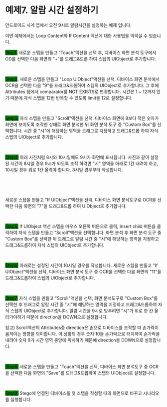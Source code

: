 # 예제7. 알람 시간 설정하기

안드로이드 시계 앱에서 오전 9시로 알람시간을 설정하는 예제 입니다.

이번 예제에서는 Loop Content와 If Content 액션에 대한 사용법을 익히실 수 있습니다.



<mark style="background-color:green;">Step1.</mark> 새로운 스텝을 만들고 "Touch"액션을 선택 후, 디바이스 화면 분석 도구에서 OD를 선택한 다음 화면의 "+"를 드래그&드롭 하여 스텝의 UIObject로 추가합니다.&#x20;

<figure><img src="../.gitbook/assets/스크린샷 2022-09-23 오후 12.33.13 (1).png" alt=""><figcaption></figcaption></figure>

<mark style="background-color:green;">Step2</mark>. 새로운 스텝을 만들고 "Loop UIObject"액션을 선택, 디바이스 화면 분석에서  OCR을 선택한 다음 "9"를 드래그&드롭하여 스텝의 UIObject로 추가합니다.  그 후에 Attributes 탭에서 comparator를 NOT EXISTS로 변경합니다. 시간은 1 \~ 12까지 있기 때문에 자식 스텝을 12번 반복할 수 있도록 limit을 12로 설정합니다.

<figure><img src="../.gitbook/assets/스크린샷 2022-09-23 오후 12.54.01 (2).png" alt=""><figcaption></figcaption></figure>

<mark style="background-color:green;">Step3.</mark> 자식 스텝을 만들고 "Scroll"액션을 선택, 디바이스 화면에 9보다 작은 숫자가 화면에 보이도록 조작한 상태로 화면 분석한 뒤 화면 분석 도구 중 "Custom Box"를 선택합니다. 시간 중 "시"에 해당하는 영역을 드래그로 지정하고 드래그&드롭 하여 자식 스텝의 UIObject로 추가합니다.

<figure><img src="../.gitbook/assets/스크린샷 2022-09-23 오후 2.10.46 (1).png" alt=""><figcaption></figcaption></figure>

<mark style="background-color:green;">Step4.</mark> 아래 사진처럼 8시와 10시일때도 9시가 화면에 표시됩니다. 사진과 같이 설정된 시간이 8시일 경우 9시가 되도록 조작 하려면 "시" 영역을 아래로 1칸 내려야 하고, 10시일 경우 위로 1칸 올려야 합니다. 8시일 경우부터 작성합니다.&#x20;

<div>

<figure><img src="../.gitbook/assets/스크린샷 2022-09-23 오후 2.22.27.png" alt=""><figcaption></figcaption></figure>

 

<figure><img src="../.gitbook/assets/스크린샷 2022-09-23 오후 2.22.45.png" alt=""><figcaption></figcaption></figure>

</div>

새로운 스텝을 만들고 "If UIObject"액션을 선택, 디바이스 화면 분석도구로 OCR을 선택한 다음 화면의 "7"을 드래그&드롭 하여 UIObject로 추가합니다.&#x20;

<figure><img src="../.gitbook/assets/스크린샷 2022-09-23 오후 2.29.59.png" alt=""><figcaption></figcaption></figure>

<mark style="background-color:green;">Step5.</mark> If UIObject 액션 스텝을 마우스 오른쪽 버튼으로 클릭, Insert child 버튼을 클릭하여 자식 스텝을 만들고 "Scroll"액션을 선택합니다. 화면 분석 후 화면 분석 도구 중 "Custom Box"를 선택한 뒤 드래그로 알람 시간 중 "시"에 해당하는 영역을 지정하고 드래그&드롭하여 자식 스텝의 UIObject로 추가합니다.

<figure><img src="../.gitbook/assets/스크린샷 2022-09-23 오후 2.33.31.png" alt=""><figcaption></figcaption></figure>

<mark style="background-color:green;">Step6.</mark> 아래로는 설정된 시간이 10시일 경우를 작성합니다. 새로운 스텝을 만들고 "If UIObject"액션을 선택, 디바이스 화면 분석 도구 중 OCR을 선택한 다음 화면의 "11"을 드래그&드롭하여 스텝의 UIObject로 추가합니다.&#x20;

<figure><img src="../.gitbook/assets/스크린샷 2022-09-23 오후 2.44.22 (1).png" alt=""><figcaption></figcaption></figure>

<mark style="background-color:green;">Step7.</mark> 자식 스텝을 만들고 "Scroll"액션을 선택, 화면 분석도구로 "Custom Box"를 선택한 후 드래그로 알람 시간 중 "시"에 해당하는 영역을 지정하고 드래그&드롭하여 자식 스텝의 UIObject로 추가합니다. 알람 시간을 9시로 맞추려면 "시"가 위로 한 칸 올라가야하기 때문에 direction을 DOWN으로 설정합니다.

참고) Scroll액션의 Attributes중 direction은 손으로 디바이스를 조작할 때 손가락이 움직이는 방향을 의미합니다. 이 상황의 경우 숫자 10을 손가락으로 터치하여 손가락을 내려야 숫자 9가 시간 영역 중앙에 위치하기 때문에 direction을 DOWN으로 설정합니다.

<figure><img src="../.gitbook/assets/스크린샷 2022-09-23 오후 2.47.22.png" alt=""><figcaption></figcaption></figure>

<mark style="background-color:green;">Step8.</mark> 새로운 스텝을 만들고 "Touch"액션을 선택, 디바이스 화면 분석도구 중 OCR을 선택한 다음 화면의 "Save"를 드래그&드롭하여 스텝의 UIObject로 설정합니다. &#x20;

<figure><img src="../.gitbook/assets/스크린샷 2022-09-23 오후 2.56.02 (1).png" alt=""><figcaption></figcaption></figure>



<mark style="background-color:green;">Step9.</mark> Stego에 연결된 디바이스를 첫 스텝을 작성할 때의 화면으로 바꾸고 시나리오를 실행합니다.

<figure><img src="../.gitbook/assets/스크린샷 2022-09-23 오후 2.58.53.png" alt=""><figcaption></figcaption></figure>

